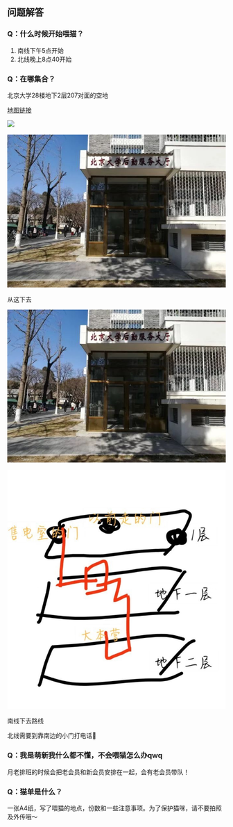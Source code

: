 ## 问题解答

### Q：什么时候开始喂猫？

1. 南线下午5点开始
2. 北线晚上8点40开始

### Q：在哪集合？

北京大学28楼地下2层207对面的空地

[地图链接](https://gaode.com/search?id=B000A9O1VU&city=110108&geoobj=116.299975%7C39.988843%7C116.326439%7C40.002716&query_type=IDQ&query=北京大学28号楼&zoom=15.64)

<img src="/picture/下去位置.jpeg">

![下去位置](assets/img/下去位置.jpeg)

从这下去

<img src="/assets/img/下去位置.jpeg">

![下去路线](picture/下去路线.jpeg)

南线下去路线

北线需要到靠南边的小门打电话📲

### Q：我是萌新我什么都不懂，不会喂猫怎么办qwq

月老排班的时候会把老会员和新会员安排在一起，会有老会员带队！

### Q：猫单是什么？

一张A4纸，写了喂猫的地点，份数和一些注意事项。为了保护猫咪，请不要拍照及外传哦～